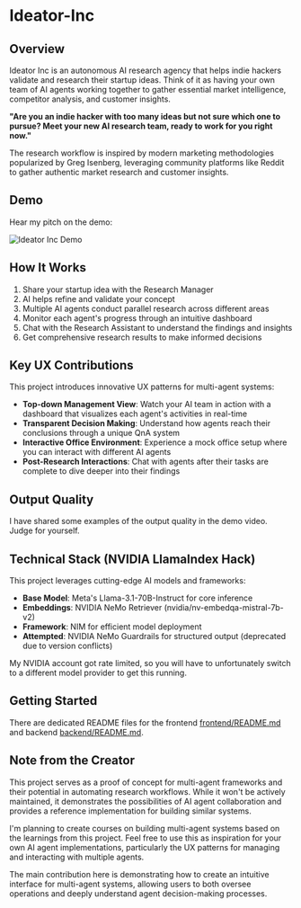 # Ideator-Inc

## Overview

Ideator Inc is an autonomous AI research agency that helps indie hackers validate and research their startup ideas. Think of it as having your own team of AI agents working together to gather essential market intelligence, competitor analysis, and customer insights.

**"Are you an indie hacker with too many ideas but not sure which one to pursue? Meet your new AI research team, ready to work for you right now."**

The research workflow is inspired by modern marketing methodologies popularized by Greg Isenberg, leveraging community platforms like Reddit to gather authentic market research and customer insights.

## Demo

Hear my pitch on the demo:

![Ideator Inc Demo](https://www.loom.com/share/4553e9b98ba143d3bc6895f286039703?sid=ff3ee1f0-181c-496a-8a0d-9f769cf2e5f6)

## How It Works

1. Share your startup idea with the Research Manager
2. AI helps refine and validate your concept
3. Multiple AI agents conduct parallel research across different areas
4. Monitor each agent's progress through an intuitive dashboard
5. Chat with the Research Assistant to understand the findings and insights
6. Get comprehensive research results to make informed decisions

## Key UX Contributions

This project introduces innovative UX patterns for multi-agent systems:

- **Top-down Management View**: Watch your AI team in action with a dashboard that visualizes each agent's activities in real-time
- **Transparent Decision Making**: Understand how agents reach their conclusions through a unique QnA system
- **Interactive Office Environment**: Experience a mock office setup where you can interact with different AI agents
- **Post-Research Interactions**: Chat with agents after their tasks are complete to dive deeper into their findings

## Output Quality

I have shared some examples of the output quality in the demo video. Judge for yourself.

## Technical Stack (NVIDIA LlamaIndex Hack)

This project leverages cutting-edge AI models and frameworks:

- **Base Model**: Meta's Llama-3.1-70B-Instruct for core inference
- **Embeddings**: NVIDIA NeMo Retriever (nvidia/nv-embedqa-mistral-7b-v2)
- **Framework**: NIM for efficient model deployment
- **Attempted**: NVIDIA NeMo Guardrails for structured output (deprecated due to version conflicts)

My NVIDIA account got rate limited, so you will have to unfortunately switch to a different model provider to get this running.

## Getting Started

There are dedicated README files for the frontend [frontend/README.md](./frontend/README.md) and backend [backend/README.md](./backend/README.md).

## Note from the Creator

This project serves as a proof of concept for multi-agent frameworks and their potential in automating research workflows. While it won't be actively maintained, it demonstrates the possibilities of AI agent collaboration and provides a reference implementation for building similar systems.

I'm planning to create courses on building multi-agent systems based on the learnings from this project. Feel free to use this as inspiration for your own AI agent implementations, particularly the UX patterns for managing and interacting with multiple agents.

The main contribution here is demonstrating how to create an intuitive interface for multi-agent systems, allowing users to both oversee operations and deeply understand agent decision-making processes.